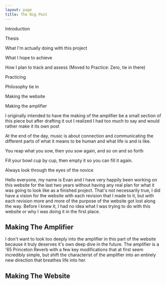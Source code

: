 ```yaml
---
layout: page
title: The Big Post
---
```


Introduction

Thesis

What I'm actually doing with this project

What I hope to achieve

How I plan to track and assess (Moved to Practice: Zero, tie in there)

Practicing

Philosophy tie in

Making the website

Making the amplifier

I originally intended to have the making of the amplifier be a small section of this piece but after drafting it out I realized I had too much to say and would rather make it its own post

At the end of the day, music is about connection and communicating the different parts of what it means to be human and what life is and is like.

You reap what you sow, then you sow again, and so on and so forth

Fill your bowl cup by cup, then empty it so you can fill it again.

Always look through the eyes of the novice

Hello everyone, my name is Evan and I have very happily been working on this website for the last two years without having any real plan for what it was going to look like as a finished project. That's not necessarily true, I did have a vision for the website with each revision that I made to it, but with each revision more and more of the purpose of the website got lost along the way. Before I knew it, I had no idea what I was trying to do with this website or why I was doing it in the first place. 

## Making The Amplifier

I don't want to look too deeply into the amplifier in this part of the website because it truly deserves it's own deep dive in the future. The amplifier is a '65 Princeton Reverb with a few key modifications that at first seem incredibly simple, but shift the characterist of the amplifier into an entirely new direction that breathes life into her.

## Making The Website